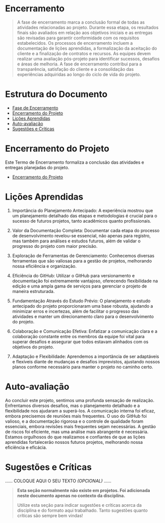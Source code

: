 # Encerramento

> A fase de encerramento marca a conclusão formal de todas as atividades relacionadas ao projeto. 
> Durante essa etapa, os resultados finais são avaliados em relação aos objetivos iniciais e as entregas são revisadas para garantir conformidade com os requisitos estabelecidos. 
> Os processos de encerramento incluem a documentação de lições aprendidas, a formalização da aceitação do cliente e a finalização de contratos e recursos. 
> As equipes devem realizar uma avaliação pós-projeto para identificar sucessos, desafios e áreas de melhoria. 
> A fase de encerramento contribui para a transparência, satisfação do cliente e a consolidação das experiências adquiridas ao longo do ciclo de vida do projeto.

# Estrutura do Documento

- [Fase de Encerramento](#encerramento)
- [Encerramento do Projeto](#encerramento-do-projeto)
- [Lições Aprendidas](#lições-aprendidas)
- [Auto-avaliação](#auto)
- [Sugestões e Críticas](#sugestões-e-críticas)

# Encerramento do Projeto

Este Termo de Encerramento formaliza a conclusão das atividades e entregas planejadas do projeto.
- [Encerramento do Projeto](docs/05-encerramento/Encerramento_projeto.pdf)

# Lições Aprendidas 

1. Importância do Planejamento Antecipado: A experiência mostrou que um planejamento detalhado das etapas e metodologias é crucial para o sucesso de futuros projetos, tanto acadêmicos quanto profissionais.
   
2. Valor da Documentação Completa: Documentar cada etapa do processo de desenvolvimento revelou-se essencial, não apenas para registro, mas também para análises e estudos futuros, além de validar o progresso do projeto com maior precisão.
   
3. Exploração de Ferramentas de Gerenciamento: Conhecemos diversas ferramentas que são valiosas para a gestão de projetos, melhorando nossa eficiência e organização.
   
4. Eficiência do GitHub: Utilizar o GitHub para versionamento e documentação foi extremamente vantajoso, oferecendo flexibilidade na edição e uma ampla gama de serviços para gerenciar o projeto de maneira estruturada.
   
5. Fundamentação Através do Estudo Prévio: O planejamento e estudo antecipado do projeto proporcionaram uma base robusta, ajudando a minimizar erros e incertezas, além de facilitar o progresso das atividades e manter um direcionamento claro para o desenvolvimento do projeto.
   
6. Colaboração e Comunicação Efetiva: Enfatizar a comunicação clara e a colaboração constante entre os membros da equipe foi vital para superar desafios e assegurar que todos estavam alinhados com os objetivos do projeto.
   
7. Adaptação e Flexibilidade: Aprendemos a importância de ser adaptáveis e flexíveis diante de mudanças e desafios imprevistos, ajustando nossos planos conforme necessário para manter o projeto no caminho certo.

# Auto-avaliação

Ao concluir este projeto, sentimos uma profunda sensação de realização. Enfrentamos diversos desafios, mas o planejamento detalhado e a flexibilidade nos ajudaram a superá-los. A comunicação interna foi eficaz, embora precisemos de reuniões mais frequentes. O uso do GitHub foi valioso, e a documentação rigorosa e o controle de qualidade foram essenciais, embora revisões mais frequentes sejam necessárias. A gestão de riscos foi eficiente, mas uma análise mais abrangente é necessária. Estamos orgulhosos do que realizamos e confiantes de que as lições aprendidas fortalecerão nossos futuros projetos, melhorando nossa eficiência e eficácia.

# Sugestões e Críticas

......  COLOQUE AQUI O SEU TEXTO *(OPCIONAL)* ......

> **Esta seção normalmente não existe em projetos. Foi adicionada neste documento apenas no contexto da disciplina.**
>
> Utilize esta seção para indicar sugestões e críticas acerca da disciplina e do formato aqui trabalhado.
> Tanto sugestões quanto críticas são sempre bem vindas!
